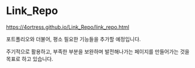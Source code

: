 # Link_Repo

https://4ortress.github.io/Link_Repo/link_repo.html



포트폴리오와 더불어, 평소 필요한 기능들을 추가할 예정입니다.

주기적으로 활용하고, 부족한 부분을 보완하며 발전해나가는 페이지를 만들어가는 것을 목표로 하고 있습니다.

